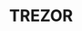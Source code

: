 ---
title: TREZOR
crosslinks:
- Bitcoin
- Electrum
- litecoin
- ledgerwallet
- xkcd
- Monero
- ethereum
- ByteBall
- tippr
- tails
- jaxx
- mingderwang
- BitcoinMarkets
- CryptoCurrency
- NEO
- CoinBase
- Iota
- tezos
---